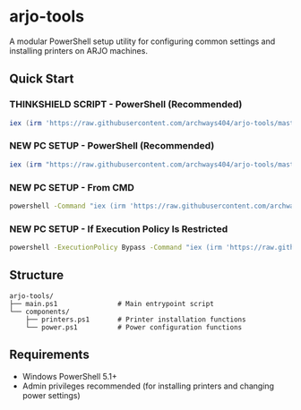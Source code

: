 # arjo-tools

A modular PowerShell setup utility for configuring common settings and installing printers on ARJO machines.

## Quick Start

### THINKSHIELD SCRIPT - PowerShell (Recommended)
```powershell 
iex (irm 'https://raw.githubusercontent.com/archways404/arjo-tools/master/ThinkShield/script.ps1')
```

### NEW PC SETUP - PowerShell (Recommended)
```powershell
iex (irm "https://raw.githubusercontent.com/archways404/arjo-tools/master/main.ps1")
```

### NEW PC SETUP - From CMD
```cmd
powershell -Command "iex (irm 'https://raw.githubusercontent.com/archways404/arjo-tools/master/main.ps1')"
```

### NEW PC SETUP - If Execution Policy Is Restricted
```cmd
powershell -ExecutionPolicy Bypass -Command "iex (irm 'https://raw.githubusercontent.com/archways404/arjo-tools/master/main.ps1')"
```

## Structure

```
arjo-tools/
├── main.ps1               # Main entrypoint script
└── components/
    ├── printers.ps1       # Printer installation functions
    └── power.ps1          # Power configuration functions
```

## Requirements

- Windows PowerShell 5.1+
- Admin privileges recommended (for installing printers and changing power settings)

